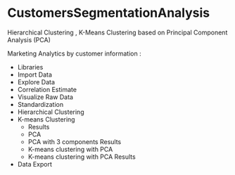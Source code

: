 # CustomersSegmentationAnalysis
Hierarchical Clustering , K-Means Clustering based on Principal Component Analysis (PCA)


Marketing Analytics by customer information :
*   Libraries
*   Import Data
*   Explore Data
*   Correlation Estimate
*   Visualize Raw Data
*   Standardization
*   Hierarchical Clustering
*   K-means Clustering
    *   Results
    *   PCA
    *   PCA with 3 components Results
    *   K-means clustering with PCA
    *   K-means clustering with PCA Results
*   Data Export
